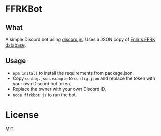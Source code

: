 # FFRKBot
## What
A simple Discord bot using [discord.js](https://discord.js.org). 
Uses a JSON copy of [Enlir's FFRK database](https://docs.google.com/spreadsheets/d/16K1Zryyxrh7vdKVF1f7eRrUAOC5wuzvC3q2gFLch6LQ).

## Usage
* `npm install` to install the requirements from package.json.
* Copy `config.json.example` to `config.json` and replace the token
with your own Discord bot token.
* Replace the owner with your own Discord ID.
* `node ffrkbot.js` to run the bot.

# License
MIT.
